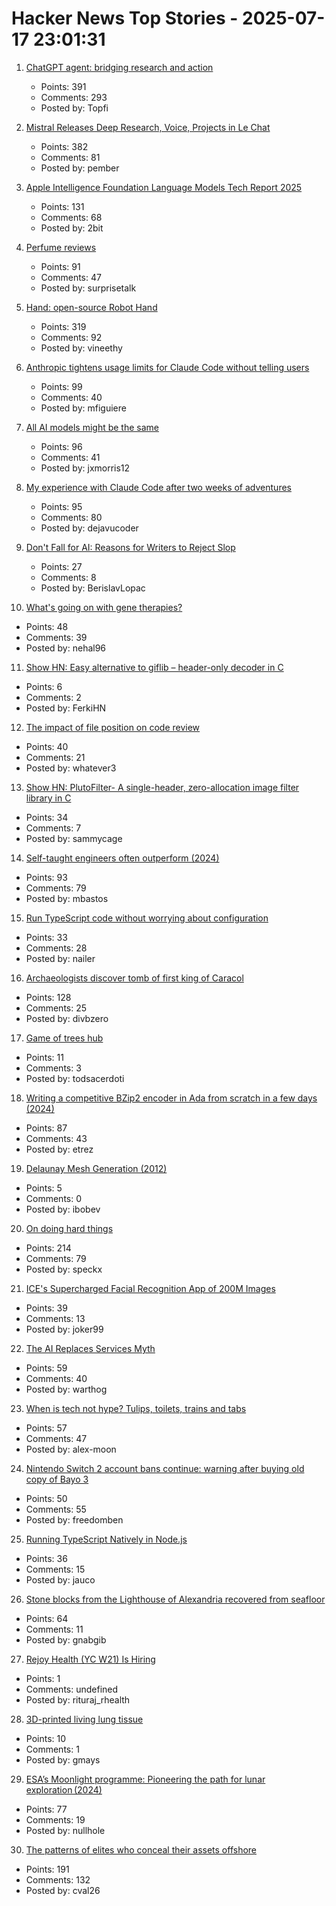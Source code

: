 # Hacker News Top Stories - 2025-07-17 23:01:31

1. [ChatGPT agent: bridging research and action](https://openai.com/index/introducing-chatgpt-agent/)
   - Points: 391
   - Comments: 293
   - Posted by: Topfi

2. [Mistral Releases Deep Research, Voice, Projects in Le Chat](https://mistral.ai/news/le-chat-dives-deep)
   - Points: 382
   - Comments: 81
   - Posted by: pember

3. [Apple Intelligence Foundation Language Models Tech Report 2025](https://machinelearning.apple.com/research/apple-foundation-models-tech-report-2025)
   - Points: 131
   - Comments: 68
   - Posted by: 2bit

4. [Perfume reviews](https://gwern.net/blog/2025/perfume)
   - Points: 91
   - Comments: 47
   - Posted by: surprisetalk

5. [Hand: open-source Robot Hand](https://github.com/pollen-robotics/AmazingHand)
   - Points: 319
   - Comments: 92
   - Posted by: vineethy

6. [Anthropic tightens usage limits for Claude Code without telling users](https://techcrunch.com/2025/07/17/anthropic-tightens-usage-limits-for-claude-code-without-telling-users/)
   - Points: 99
   - Comments: 40
   - Posted by: mfiguiere

7. [All AI models might be the same](https://blog.jxmo.io/p/there-is-only-one-model)
   - Points: 96
   - Comments: 41
   - Posted by: jxmorris12

8. [My experience with Claude Code after two weeks of adventures](https://sankalp.bearblog.dev/my-claude-code-experience-after-2-weeks-of-usage/)
   - Points: 95
   - Comments: 80
   - Posted by: dejavucoder

9. [Don't Fall for AI: Reasons for Writers to Reject Slop](https://mythcreants.com/blog/dont-fall-for-ai-nine-reasons-for-writers-to-reject-slop/)
   - Points: 27
   - Comments: 8
   - Posted by: BerislavLopac

10. [What's going on with gene therapies?](https://nehalslearnings.substack.com/p/whats-going-on-with-gene-therapies)
   - Points: 48
   - Comments: 39
   - Posted by: nehal96

11. [Show HN: Easy alternative to giflib – header-only decoder in C](https://github.com/Ferki-git-creator/TurboStitchGIF-HeaderOnly-Fast-ZeroAllocation-PlatformIndependent-Embedded-C-GIF-Decoder)
   - Points: 6
   - Comments: 2
   - Posted by: FerkiHN

12. [The impact of file position on code review](https://arxiv.org/abs/2208.04259)
   - Points: 40
   - Comments: 21
   - Posted by: whatever3

13. [Show HN: PlutoFilter- A single-header, zero-allocation image filter library in C](https://github.com/sammycage/plutofilter)
   - Points: 34
   - Comments: 7
   - Posted by: sammycage

14. [Self-taught engineers often outperform (2024)](https://michaelbastos.com/blog/why-self-taught-engineers-often-outperform)
   - Points: 93
   - Comments: 79
   - Posted by: mbastos

15. [Run TypeScript code without worrying about configuration](https://tsx.is/)
   - Points: 33
   - Comments: 28
   - Posted by: nailer

16. [Archaeologists discover tomb of first king of Caracol](https://uh.edu/news-events/stories/2025/july/07102025-caracol-chase-discovery-maya-ruler.php)
   - Points: 128
   - Comments: 25
   - Posted by: divbzero

17. [Game of trees hub](https://gothub.org/)
   - Points: 11
   - Comments: 3
   - Posted by: todsacerdoti

18. [Writing a competitive BZip2 encoder in Ada from scratch in a few days (2024)](https://gautiersblog.blogspot.com/2024/11/writing-bzip2-encoder-in-ada-from.html)
   - Points: 87
   - Comments: 43
   - Posted by: etrez

19. [Delaunay Mesh Generation (2012)](https://people.eecs.berkeley.edu/~jrs/meshbook.html)
   - Points: 5
   - Comments: 0
   - Posted by: ibobev

20. [On doing hard things](https://parv.bearblog.dev/kayaking/)
   - Points: 214
   - Comments: 79
   - Posted by: speckx

21. [ICE's Supercharged Facial Recognition App of 200M Images](https://www.404media.co/inside-ices-supercharged-facial-recognition-app-of-200-million-images/)
   - Points: 39
   - Comments: 13
   - Posted by: joker99

22. [The AI Replaces Services Myth](https://aimode.substack.com/p/the-ai-replaces-services-myth)
   - Points: 59
   - Comments: 40
   - Posted by: warthog

23. [When is tech not hype? Tulips, toilets, trains and tabs](https://ajmoon.com/posts/when-is-tech-not-hype-tulips-toilets-trains-and-tabs)
   - Points: 57
   - Comments: 47
   - Posted by: alex-moon

24. [Nintendo Switch 2 account bans continue: warning after buying old copy of Bayo 3](https://www.tomshardware.com/video-games/nintendo/nintendo-switch-2-account-bans-continue-content-creator-with-over-a-million-subs-issues-warning-after-buying-an-old-copy-of-bayo-3-on-ebay)
   - Points: 50
   - Comments: 55
   - Posted by: freedomben

25. [Running TypeScript Natively in Node.js](https://nodejs.org/en/learn/typescript/run-natively)
   - Points: 36
   - Comments: 15
   - Posted by: jauco

26. [Stone blocks from the Lighthouse of Alexandria recovered from seafloor](https://archaeologymag.com/2025/07/lighthouse-of-alexandria-rises-again/)
   - Points: 64
   - Comments: 11
   - Posted by: gnabgib

27. [Rejoy Health (YC W21) Is Hiring](https://www.ycombinator.com/companies/rejoy-health/jobs/DCsxNgv-software-engineer)
   - Points: 1
   - Comments: undefined
   - Posted by: rituraj_rhealth

28. [3D-printed living lung tissue](https://news.ok.ubc.ca/2025/07/15/ubco-researchers-create-3d-printed-living-lung-tissue/)
   - Points: 10
   - Comments: 1
   - Posted by: gmays

29. [ESA’s Moonlight programme: Pioneering the path for lunar exploration (2024)](https://www.esa.int/Applications/Connectivity_and_Secure_Communications/ESA_s_Moonlight_programme_Pioneering_the_path_for_lunar_exploration)
   - Points: 77
   - Comments: 19
   - Posted by: nullhole

30. [The patterns of elites who conceal their assets offshore](https://home.dartmouth.edu/news/2025/07/patterns-elites-who-conceal-their-assets-offshore)
   - Points: 191
   - Comments: 132
   - Posted by: cval26

